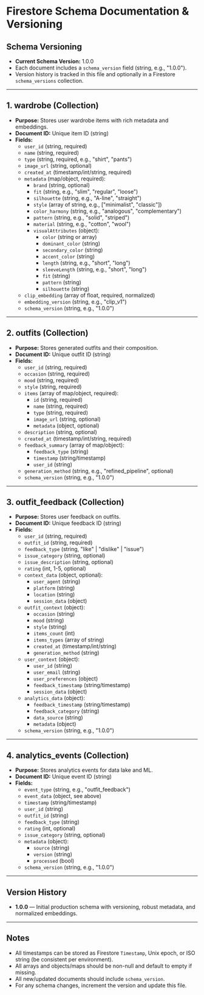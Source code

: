 # Firestore Schema Documentation & Versioning

## Schema Versioning
- **Current Schema Version:** 1.0.0
- Each document includes a `schema_version` field (string, e.g., "1.0.0").
- Version history is tracked in this file and optionally in a Firestore `schema_versions` collection.

---

## 1. wardrobe (Collection)
- **Purpose:** Stores user wardrobe items with rich metadata and embeddings.
- **Document ID:** Unique item ID (string)
- **Fields:**
  - `user_id` (string, required)
  - `name` (string, required)
  - `type` (string, required, e.g., "shirt", "pants")
  - `image_url` (string, optional)
  - `created_at` (timestamp/int/string, required)
  - `metadata` (map/object, required):
    - `brand` (string, optional)
    - `fit` (string, e.g., "slim", "regular", "loose")
    - `silhouette` (string, e.g., "A-line", "straight")
    - `style` (array of string, e.g., ["minimalist", "classic"])
    - `color_harmony` (string, e.g., "analogous", "complementary")
    - `pattern` (string, e.g., "solid", "striped")
    - `material` (string, e.g., "cotton", "wool")
    - `visualAttributes` (object):
      - `color` (string or array)
      - `dominant_color` (string)
      - `secondary_color` (string)
      - `accent_color` (string)
      - `length` (string, e.g., "short", "long")
      - `sleeveLength` (string, e.g., "short", "long")
      - `fit` (string)
      - `pattern` (string)
      - `silhouette` (string)
  - `clip_embedding` (array of float, required, normalized)
  - `embedding_version` (string, e.g., "clip_v1")
  - `schema_version` (string, e.g., "1.0.0")

---

## 2. outfits (Collection)
- **Purpose:** Stores generated outfits and their composition.
- **Document ID:** Unique outfit ID (string)
- **Fields:**
  - `user_id` (string, required)
  - `occasion` (string, required)
  - `mood` (string, required)
  - `style` (string, required)
  - `items` (array of map/object, required):
    - `id` (string, required)
    - `name` (string, required)
    - `type` (string, required)
    - `image_url` (string, optional)
    - `metadata` (object, optional)
  - `description` (string, optional)
  - `created_at` (timestamp/int/string, required)
  - `feedback_summary` (array of map/object):
    - `feedback_type` (string)
    - `timestamp` (string/timestamp)
    - `user_id` (string)
  - `generation_method` (string, e.g., "refined_pipeline", optional)
  - `schema_version` (string, e.g., "1.0.0")

---

## 3. outfit_feedback (Collection)
- **Purpose:** Stores user feedback on outfits.
- **Document ID:** Unique feedback ID (string)
- **Fields:**
  - `user_id` (string, required)
  - `outfit_id` (string, required)
  - `feedback_type` (string, "like" | "dislike" | "issue")
  - `issue_category` (string, optional)
  - `issue_description` (string, optional)
  - `rating` (int, 1-5, optional)
  - `context_data` (object, optional):
    - `user_agent` (string)
    - `platform` (string)
    - `location` (string)
    - `session_data` (object)
  - `outfit_context` (object):
    - `occasion` (string)
    - `mood` (string)
    - `style` (string)
    - `items_count` (int)
    - `items_types` (array of string)
    - `created_at` (timestamp/int/string)
    - `generation_method` (string)
  - `user_context` (object):
    - `user_id` (string)
    - `user_email` (string)
    - `user_preferences` (object)
    - `feedback_timestamp` (string/timestamp)
    - `session_data` (object)
  - `analytics_data` (object):
    - `feedback_timestamp` (string/timestamp)
    - `feedback_category` (string)
    - `data_source` (string)
    - `metadata` (object)
  - `schema_version` (string, e.g., "1.0.0")

---

## 4. analytics_events (Collection)
- **Purpose:** Stores analytics events for data lake and ML.
- **Document ID:** Unique event ID (string)
- **Fields:**
  - `event_type` (string, e.g., "outfit_feedback")
  - `event_data` (object, see above)
  - `timestamp` (string/timestamp)
  - `user_id` (string)
  - `outfit_id` (string)
  - `feedback_type` (string)
  - `rating` (int, optional)
  - `issue_category` (string, optional)
  - `metadata` (object):
    - `source` (string)
    - `version` (string)
    - `processed` (bool)
  - `schema_version` (string, e.g., "1.0.0")

---

## Version History
- **1.0.0** — Initial production schema with versioning, robust metadata, and normalized embeddings.

---

## Notes
- All timestamps can be stored as Firestore `Timestamp`, Unix epoch, or ISO string (be consistent per environment).
- All arrays and objects/maps should be non-null and default to empty if missing.
- All new/updated documents should include `schema_version`.
- For any schema changes, increment the version and update this file. 